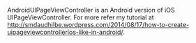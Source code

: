 AndroidUIPageViewController is an Android version of iOS UIPageViewController. For more refer my tutorial at http://smdaudhilbe.wordpress.com/2014/08/17/how-to-create-uipageviewcontrollerios-like-in-android/.
